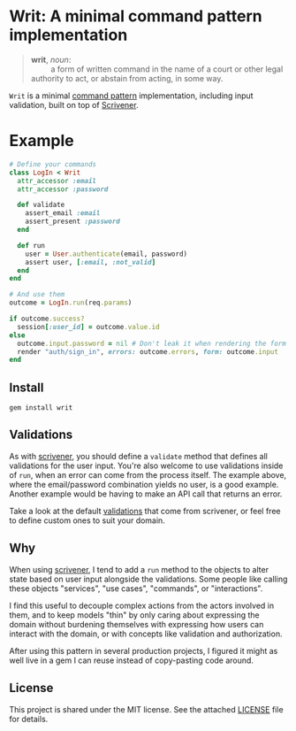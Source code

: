 # Writ: A minimal command pattern implementation

> **writ**, _noun_:<br>
> &nbsp;&nbsp;&nbsp;&nbsp;&nbsp;&nbsp;&nbsp;&nbsp;&nbsp;a form of written command in the name of a court or other legal authority to act, or abstain from acting, in some way.

`Writ` is a minimal [command pattern][pattern] implementation, including input validation, built on top of [Scrivener][scrivener].

[pattern]: http://wiki.c2.com/?CommandPattern
[scrivener]: https://github.com/soveran/scrivener

# Example

``` ruby
# Define your commands
class LogIn < Writ
  attr_accessor :email
  attr_accessor :password

  def validate
    assert_email :email
    assert_present :password
  end

  def run
    user = User.authenticate(email, password)
    assert user, [:email, :not_valid]
  end
end

# And use them
outcome = LogIn.run(req.params)

if outcome.success?
  session[:user_id] = outcome.value.id
else
  outcome.input.password = nil # Don't leak it when rendering the form again
  render "auth/sign_in", errors: outcome.errors, form: outcome.input
end
```

## Install

    gem install writ

## Validations

As with [scrivener][], you should define a `validate` method that defines all validations for the user input. You're also welcome to use validations inside of `run`, when an error can come from the process itself. The example above, where the email/password combination yields no user, is a good example. Another example would be having to make an API call that returns an error.

Take a look at the default [validations](https://github.com/soveran/scrivener#assertions) that come from scrivener, or feel free to define custom ones to suit your domain.

## Why

When using [scrivener][], I tend to add a `run` method to the objects to alter state based on user input alongside the validations. Some people like calling these objects "services", "use cases", "commands", or "interactions".

I find this useful to decouple complex actions from the actors involved in them, and to keep models "thin" by only caring about expressing the domain without burdening themselves with expressing how users can interact with the domain, or with concepts like validation and authorization.

After using this pattern in several production projects, I figured it might as well live in a gem I can reuse instead of copy-pasting code around.

## License

This project is shared under the MIT license. See the attached [LICENSE](./LICENSE) file for details.
